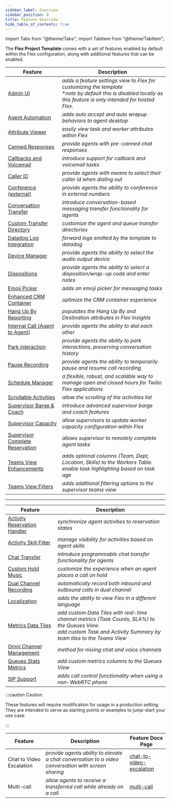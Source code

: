 ```yaml
---
sidebar_label: Overview
sidebar_position: 0
title: Feature Overview
hide_table_of_contents: true
---
```


import Tabs from "@theme/Tabs";
import TabItem from "@theme/TabItem";

The **Flex Project Template** comes with a set of features enabled by default within the Flex configuration, along with additional features that can be enabled.

<Tabs queryString="type">
<TabItem value="default" label="Enabled by default" default>

| Feature                                                            | Description                                                                                                                                                              |
| ------------------------------------------------------------------ | ------------------------------------------------------------------------------------------------------------------------------------------------------------------------ |
| [Admin UI](admin-ui)                                               | _adds a feature settings view to Flex for customizing the template_ <br/> \*_note by default this is disabled locally as this feature is only intended for hosted Flex._ |
| [Agent Automation](agent-automation)                               | _adds auto accept and auto wrapup behaviors to agent desktop_                                                                                                            |
| [Attribute Viewer](attribute-viewer)                               | _easily view task and worker attributes within Flex_                                                                                                                     |
| [Canned Responses](canned-responses)                               | _provide agents with pre-canned chat responses_                                                                                                                          |
| [Callbacks and Voicemail](callback-and-voicemail)                  | _introduce support for callback and voicemail tasks_                                                                                                                     |
| [Caller ID](caller-id)                                             | _provide agents with means to select their caller id when dialing out_                                                                                                   |
| [Conference (external)](conference)                                | _provide agents the ability to conference in external numbers_                                                                                                           |
| [Conversation Transfer](conversation-transfer)                     | _introduce conversation-based messaging transfer functionality for agents_                                                                                               |
| [Custom Transfer Directory](custom-transfer-directory)             | _customize the agent and queue transfer directories_                                                                                                                     |
| [Datadog Log Integration](datadog-log-integration)                 | _forward logs emitted by the template to datadog_                                                                                                                        |
| [Device Manager](device-manager)                                   | _provide agents the ability to select the audio output device_                                                                                                           |
| [Dispositions](dispositions)                                       | _provide agents the ability to select a disposition/wrap-up code and enter notes_                                                                                        |
| [Emoji Picker](emoji-picker)                                       | _adds an emoji picker for messaging tasks_                                                                                                                               |
| [Enhanced CRM Container](enhanced-crm-container)                   | _optimize the CRM container experience_                                                                                                                                  |
| [Hang Up By Reporting](hang-up-by)                                 | _populates the Hang Up By and Destination attributes in Flex Insights_                                                                                                   |
| [Internal Call (Agent to Agent)](internal-call)                    | _provide agents the ability to dial each other_                                                                                                                          |
| [Park interaction](park-interaction)                               | _provide agents the ability to park interactions, preserving conversation history_                                                                                       |
| [Pause Recording](pause-recording)                                 | _provide agents the ability to temporarily pause and resume call recording_                                                                                              |
| [Schedule Manager](schedule-manager)                               | _a flexible, robust, and scalable way to manage open and closed hours for Twilio Flex applications_                                                                      |
| [Scrollable Activities](scrollable-activities)                     | _allow the scrolling of the activities list_                                                                                                                             |
| [Supervisor Barge & Coach](supervisor-barge-coach)                 | _introduce advanced supervisor barge and coach features_                                                                                                                 |
| [Supervisor Capacity](supervisor-capacity)                         | _allow supervisors to update worker capacity configuration within Flex_                                                                                                  |
| [Supervisor Complete Reservation](supervisor-complete-reservation) | _allows supervisor to remotely complete agent tasks_                                                                                                                     |
| [Teams View Enhancements](teams-view-enhancements)                 | _adds optional columns (Team, Dept, Location, Skills) to the Workers Table. <br/> enable task highlighting based on task age_                                            |
| [Teams View Filters](teams-view-filters)                           | _adds additional filtering options to the supervisor teams view_                                                                                                         |

---

</TabItem>
<TabItem value="additional" label="Additional features">

| Feature                                                      | Description                                                                                                                                                               |
| ------------------------------------------------------------ | ------------------------------------------------------------------------------------------------------------------------------------------------------------------------- |
| [Activity Reservation Handler](activity-reservation-handler) | _synchronize agent activities to reservation states_                                                                                                                      |
| [Activity Skill Filter](activity-skill-filter)               | _manage visibility for activities based on agent skills_                                                                                                                  |
| [Chat Transfer](chat-transfer)                               | _introduce programmable chat transfer functionality for agents_                                                                                                           |
| [Custom Hold Music](custom-hold-music)                       | _customize the experience when an agent places a call on hold_                                                                                                            |
| [Dual Channel Recording](dual-channel-recording)             | _automatically record both inbound and outbound calls in dual channel_                                                                                                    |
| [Localization](localization)                                 | _adds the ability to view Flex in a different language_                                                                                                                   |
| [Metrics Data Tiles](metrics-data-tiles)                     | _add custom Data Tiles with real-time channel metrics (Task Counts, SLA%) to the Queues View. <br/> add custom Task and Activity Summary by team tiles to the Teams View_ |
| [Omni Channel Management](omni-channel-capacity-management)  | _method for mixing chat and voice channels_                                                                                                                               |
| [Queues Stats Metrics](queues-stats-metrics)                 | _add custom metrics columns to the Queues View_                                                                                                                           |
| [SIP Support](sip-support)                                   | _adds call control functionality when using a non-WebRTC phone_                                                                                                           |

</TabItem>
<TabItem value="experimental" label="Experimental features">

:::caution Caution

These features will require modification for usage in a production setting. They are intended to serve as starting points or examples to jump-start your use case.

:::

| Feature                  | Description                                                                                         | Feature Docs Page                                                     |
| ------------------------ | --------------------------------------------------------------------------------------------------- | --------------------------------------------------------------------- |
| Chat to Video Escalation | _provide agents ability to elevate a chat conversation to a video conversation with screen sharing_ | [chat-to-video-escalation](/feature-library/chat-to-video-escalation) |
| Multi-call               | _allow agents to receive a transferred call while already on a call_                                | [multi-call](/feature-library/multi-call)                             |

</TabItem>
</Tabs>
